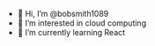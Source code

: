 - 👋 Hi, I’m @bobsmith1089
- 👀 I’m interested in cloud computing
- 🌱 I’m currently learning React


<!---
bobsmith1089/bobsmith1089 is a ✨ special ✨ repository because its `README.md` (this file) appears on your GitHub profile.
You can click the Preview link to take a look at your changes.
--->
